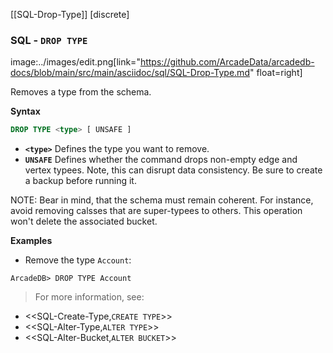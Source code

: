 [[SQL-Drop-Type]]
[discrete]
### SQL - `DROP TYPE` 
image:../images/edit.png[link="https://github.com/ArcadeData/arcadedb-docs/blob/main/src/main/asciidoc/sql/SQL-Drop-Type.md" float=right]

Removes a type from the schema.

**Syntax**

```sql
DROP TYPE <type> [ UNSAFE ]
```

- **`<type>`** Defines the type you want to remove.
- **`UNSAFE`** Defines whether the command drops non-empty edge and vertex typees.  Note, this can disrupt data consistency.  Be sure to create a backup before running it.



NOTE: Bear in mind, that the schema must remain coherent.  For instance, avoid removing calsses that are super-typees to others.  This operation won't delete the associated bucket.

**Examples**

- Remove the type `Account`:

```
ArcadeDB> DROP TYPE Account
```


>For more information, see:

- <<SQL-Create-Type,`CREATE TYPE`>>
- <<SQL-Alter-Type,`ALTER TYPE`>>
- <<SQL-Alter-Bucket,`ALTER BUCKET`>>

